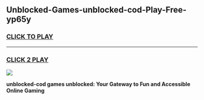
## Unblocked-Games-unblocked-cod-Play-Free-yp65y
<h3>
<a href="https://premium76.site?title=unblocked-cod&ref=10A">CLICK TO PLAY</a></h3>
<hr>

<h3>
<a href="https://premium76.site?title=unblocked-cod&ref=10A">CLICK 2 PLAY</a>
  
</h3>

<a href="https://premium76.site?title=unblocked-cod&ref=10A"><img src="https://clearcache.store/games.png"></a>


**unblocked-cod games unblocked: Your Gateway to Fun and Accessible Online Gaming**
